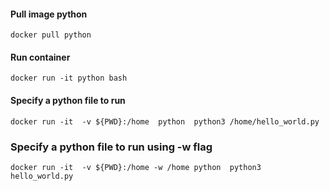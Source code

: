 #### Pull image python
    docker pull python

#### Run container
    docker run -it python bash

#### Specify a python file to run

    docker run -it  -v ${PWD}:/home  python  python3 /home/hello_world.py

### Specify a python file to run using -w flag

    docker run -it  -v ${PWD}:/home -w /home python  python3 hello_world.py
